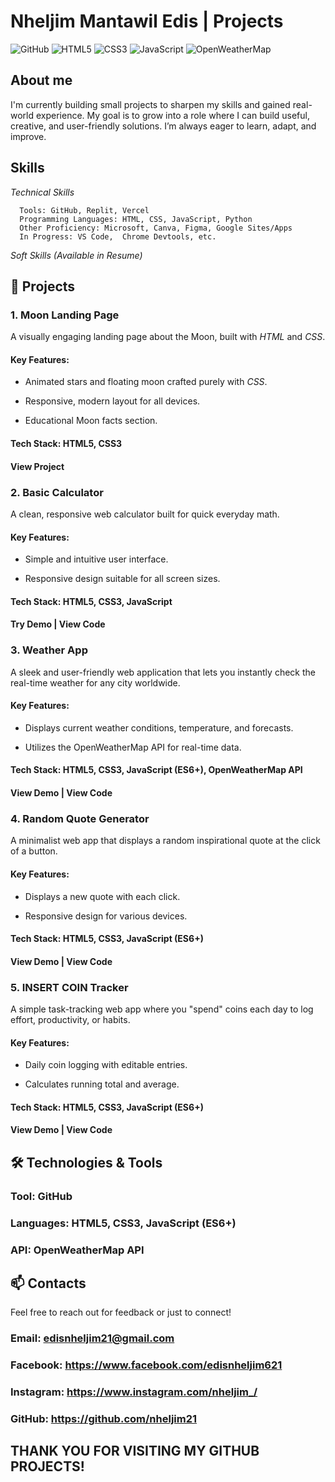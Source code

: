 
# Nheljim Mantawil Edis | Projects

![GitHub](https://img.shields.io/badge/GitHub-181717?style=flat&logo=github&logoColor=white)
![HTML5](https://img.shields.io/badge/HTML5-E34F26?style=flat&logo=html5&logoColor=white)
![CSS3](https://img.shields.io/badge/CSS3-1572B6?style=flat&logo=css3&logoColor=white)
![JavaScript](https://img.shields.io/badge/JavaScript-ES6+-F7DF1E?style=flat&logo=javascript&logoColor=black)
![OpenWeatherMap](https://img.shields.io/badge/OpenWeatherMap-API-orange)


## About me
I'm currently building small projects to sharpen my skills and gained real-world experience. My goal is to grow into a role where I can build useful, creative, and user-friendly solutions. I’m always eager to learn, adapt, and improve.


## Skills
*Technical Skills*
      
      Tools: GitHub, Replit, Vercel
      Programming Languages: HTML, CSS, JavaScript, Python
      Other Proficiency: Microsoft, Canva, Figma, Google Sites/Apps
      In Progress: VS Code,  Chrome Devtools, etc.

*Soft Skills*
      *(Available in Resume)*


## 🚀 Projects

### 1. Moon Landing Page
 A visually engaging landing page about the Moon, built with *HTML* and *CSS*.

 #### Key Features:

   * Animated stars and floating moon crafted purely with *CSS*.

   * Responsive, modern layout for all devices.

   * Educational Moon facts section.

 #### Tech Stack: HTML5, CSS3

 #### View Project


### 2. Basic Calculator
 A clean, responsive web calculator built for quick everyday math.

 #### Key Features:

   * Simple and intuitive user interface.

   * Responsive design suitable for all screen sizes.
 
 #### Tech Stack: HTML5, CSS3, JavaScript

 #### Try Demo | View Code


### 3. Weather App
 A sleek and user-friendly web application that lets you instantly check the real-time weather for any city worldwide.

 #### Key Features:

   * Displays current weather conditions, temperature, and forecasts.

   * Utilizes the OpenWeatherMap API for real-time data.

 #### Tech Stack: HTML5, CSS3, JavaScript (ES6+), OpenWeatherMap API

 #### View Demo | View Code


### 4. Random Quote Generator
 A minimalist web app that displays a random inspirational quote at the click of a button.

 #### Key Features:

   * Displays a new quote with each click.

   * Responsive design for various devices.

 #### Tech Stack: HTML5, CSS3, JavaScript (ES6+)

 #### View Demo | View Code

 
### 5. INSERT COIN Tracker
 A simple task-tracking web app where you "spend" coins each day to log effort, productivity, or habits.

 #### Key Features:

   * Daily coin logging with editable entries.

   * Calculates running total and average.

 #### Tech Stack: HTML5, CSS3, JavaScript (ES6+)

 #### View Demo | View Code




## 🛠️ Technologies & Tools
  
  ### Tool: GitHub
  ### Languages: HTML5, CSS3, JavaScript (ES6+)
  ### API: OpenWeatherMap API





## 📫 Contacts
 Feel free to reach out for feedback or just to connect!

 ### Email: edisnheljim21@gmail.com
 ### Facebook: https://www.facebook.com/edisnheljim621
 ### Instagram: https://www.instagram.com/nheljim_/
 ### GitHub: https://github.com/nheljim21




## THANK YOU FOR VISITING MY GITHUB PROJECTS!
